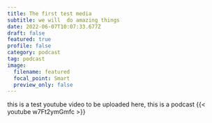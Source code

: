 ```yaml
---
title: The first test media
subtitle: we will  do amazing things
date: 2022-06-07T10:07:33.677Z
draft: false
featured: true
profile: false
category: podcast
tag: podcast
image:
  filename: featured
  focal_point: Smart
  preview_only: false
---
```

this is a test youtube video to be uploaded here, this is a podcast
{{< youtube w7Ft2ymGmfc >}}